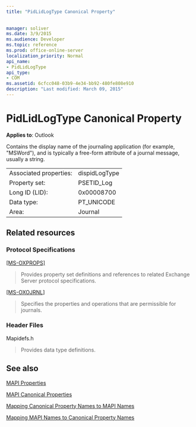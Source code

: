 ```yaml
---
title: "PidLidLogType Canonical Property"
 
 
manager: soliver
ms.date: 3/9/2015
ms.audience: Developer
ms.topic: reference
ms.prod: office-online-server
localization_priority: Normal
api_name:
- PidLidLogType
api_type:
- COM
ms.assetid: 6cfcc048-03b9-4e34-bb92-480fe808e910
description: "Last modified: March 09, 2015"
---
```


# PidLidLogType Canonical Property

  
  
**Applies to**: Outlook 
  
Contains the display name of the journaling application (for example, "MSWord"), and is typically a free-form attribute of a journal message, usually a string.
  
|||
|:-----|:-----|
|Associated properties:  <br/> |dispidLogType  <br/> |
|Property set:  <br/> |PSETID_Log  <br/> |
|Long ID (LID):  <br/> |0x00008700  <br/> |
|Data type:  <br/> |PT_UNICODE  <br/> |
|Area:  <br/> |Journal  <br/> |
   
## Related resources

### Protocol Specifications

[[MS-OXPROPS]](http://msdn.microsoft.com/library/f6ab1613-aefe-447d-a49c-18217230b148%28Office.15%29.aspx)
  
> Provides property set definitions and references to related Exchange Server protocol specifications.
    
[[MS-OXOJRNL]](http://msdn.microsoft.com/library/2aa04fd2-0f36-4ce4-9178-c0fc70aa8d43%28Office.15%29.aspx)
  
> Specifies the properties and operations that are permissible for journals.
    
### Header Files

Mapidefs.h
  
> Provides data type definitions.
    
## See also



[MAPI Properties](mapi-properties.md)
  
[MAPI Canonical Properties](mapi-canonical-properties.md)
  
[Mapping Canonical Property Names to MAPI Names](mapping-canonical-property-names-to-mapi-names.md)
  
[Mapping MAPI Names to Canonical Property Names](mapping-mapi-names-to-canonical-property-names.md)

